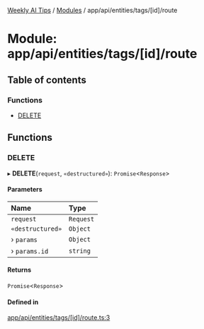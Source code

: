 [Weekly AI Tips](../README.md) / [Modules](../modules.md) / app/api/entities/tags/[id]/route

# Module: app/api/entities/tags/[id]/route

## Table of contents

### Functions

- [DELETE](app_api_entities_tags__id__route.md#delete)

## Functions

### DELETE

▸ **DELETE**(`request`, `«destructured»`): `Promise`\<`Response`\>

#### Parameters

| Name | Type |
| :------ | :------ |
| `request` | `Request` |
| `«destructured»` | `Object` |
| › `params` | `Object` |
| › `params.id` | `string` |

#### Returns

`Promise`\<`Response`\>

#### Defined in

[app/api/entities/tags/[id]/route.ts:3](https://github.com/alexsoyes/weekly-ai-tips/blob/82d80f9c03fb9b1eb480331758fae01e00b39731/app/api/entities/tags/[id]/route.ts#L3)
